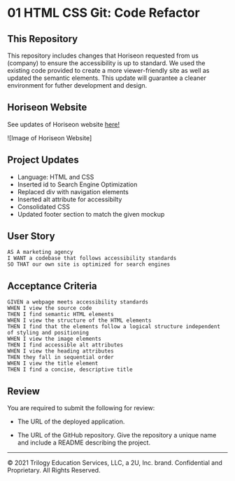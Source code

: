 # 01 HTML CSS Git: Code Refactor

## This Repository ##

This repository includes changes that Horiseon requested from us (company) to ensure the accessibility is up to standard. We used the existing code provided to create a more viewer-friendly site as well as updated the semantic elements. This update will guarantee a cleaner environment for futher development and design.

## Horiseon Website

See updates of Horiseon website [here!](https://emilyrh1058.github.io/horiseon/.)

![Image of Horiseon Website]

## Project Updates
* Language: HTML and CSS
* Inserted id to Search Engine Optimization
* Replaced div with navigation elements
* Inserted alt attribute for accessibilty
* Consolidated CSS 
* Updated footer section to match the given mockup


## User Story

```
AS A marketing agency
I WANT a codebase that follows accessibility standards
SO THAT our own site is optimized for search engines
```

## Acceptance Criteria

```
GIVEN a webpage meets accessibility standards
WHEN I view the source code
THEN I find semantic HTML elements
WHEN I view the structure of the HTML elements
THEN I find that the elements follow a logical structure independent of styling and positioning
WHEN I view the image elements
THEN I find accessible alt attributes
WHEN I view the heading attributes
THEN they fall in sequential order
WHEN I view the title element
THEN I find a concise, descriptive title
```

## Review

You are required to submit the following for review:

* The URL of the deployed application.

* The URL of the GitHub repository. Give the repository a unique name and include a README describing the project.

- - -
© 2021 Trilogy Education Services, LLC, a 2U, Inc. brand. Confidential and Proprietary. All Rights Reserved.
